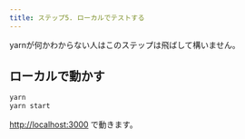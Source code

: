 ```yaml
---
title: ステップ5. ローカルでテストする
---
```


yarnが何かわからない人はこのステップは飛ばして構いません。

## ローカルで動かす

```bash
yarn
yarn start
```

<http://localhost:3000> で動きます。
